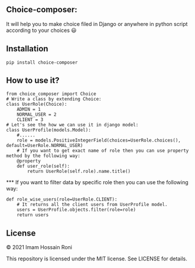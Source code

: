 ## Choice-composer:
It will help you to make choice filed in Django or anywhere in python script according to your choices :smiley:

## Installation
```pip install choice-composer```

## How to use it?
```python:
from choice_composer import Choice
# Write a class by extending Choice:
class UserRole(Choice):  
	ADMIN = 1  
	NORMAL_USER = 2  
	CLIENT = 3
# Let's see the how we can use it in django model:
class UserProfile(models.Model):  
	#......
	role = models.PositiveIntegerField(choices=UserRole.choices(), default=UserRole.NORMAL_USER)
	# If you want to get exact name of role then you can use property method by the following way:
	@property
	def user_role(self):
		return UserRole(self.role).name.title() 
```
***  If you want to filter data by specific role then you can use the following way:
```python:
def role_wise_users(role=UserRole.CLIENT):
	# It returns all the client users from UserProfile model.
	users = UserProfile.objects.filter(role=role)
	return users
```

## License

© 2021 Imam Hossain Roni

This repository is licensed under the MIT license. See LICENSE for details.